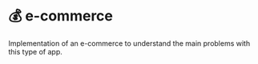# 💰 e-commerce
Implementation of an e-commerce to understand the main problems with this type of app.

